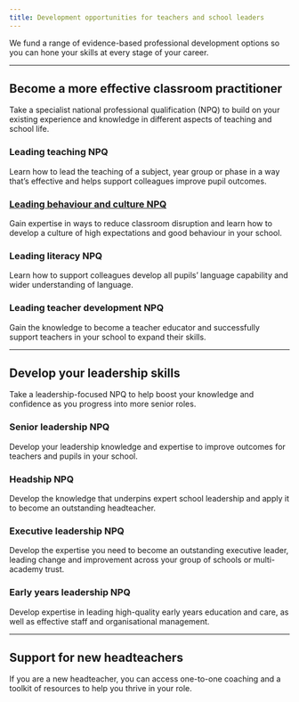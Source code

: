 ```yaml
---
title: Development opportunities for teachers and school leaders 
---
```


We fund a range of evidence-based professional development options so you can hone your skills at every stage of your career.

<hr class="govuk-section-break govuk-section-break--xl govuk-section-break--visible">

## Become a more effective classroom practitioner

Take a specialist national professional qualification (NPQ) to build on your existing experience and knowledge in different aspects of teaching and school life.  

### Leading teaching NPQ
Learn how to lead the teaching of a subject, year group or phase in a way that’s effective and helps support colleagues improve pupil outcomes.

### [Leading behaviour and culture NPQ](https://cpd-information-dev.london.cloudapps.digital/sample/)
Gain expertise in ways to reduce classroom disruption and learn how to develop a culture of high expectations and good behaviour in your school.

### Leading literacy NPQ
Learn how to support colleagues develop all pupils’ language capability and wider understanding of language.

### Leading teacher development NPQ
Gain the knowledge to become a teacher educator and successfully support teachers in your school to expand their skills.

<hr class="govuk-section-break govuk-section-break--xl govuk-section-break--visible">

## Develop your leadership skills

Take a leadership-focused NPQ to help boost your knowledge and confidence as you progress into more senior roles.

### Senior leadership NPQ
Develop your leadership knowledge and expertise to improve outcomes for teachers and pupils in your school.

### Headship NPQ
Develop the knowledge that underpins expert school leadership and apply it to become an outstanding headteacher.

### Executive leadership NPQ
Develop the expertise you need to become an outstanding executive leader, leading change and improvement across your group of schools or multi-academy trust.

### Early years leadership NPQ
Develop expertise in leading high-quality early years education and care, as well as effective staff and organisational management.

<hr class="govuk-section-break govuk-section-break--xl govuk-section-break--visible">

## Support for new headteachers

If you are a new headteacher, you can access one-to-one coaching and a toolkit of resources to help you thrive in your role.
